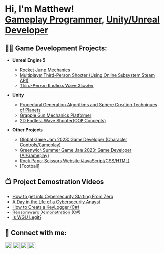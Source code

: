 <h1>Hi, I'm Matthew! <br/><a href="https://github.com/mbowyer17">Gameplay Programmer</a>, <a href="https://www.linkedin.com/in/matthewbowyer24/">Unity/Unreal Developer</a>

<h2>👨‍💻 Game Development Projects:</h2>

- <b>Unreal Engine 5</b>
  - [Rocket Jump Mechanics](https://github.com/mbowyer17/RocketJump)
  - [Multiplayer Third-Person Shooter (Using Online Subsystem Steam API)](https://github.com/mbowyer17/RocketJump)
  - [Third-Person Endless Wave Shooter](https://github.com/mbowyer17/RocketJump)

- <b>Unity</b>
  - [Procedural Generation Algorithms and Sphere Creation Techniques of Planets](https://github.com/mbowyer17/RocketJump)
  - [Grapple Gun Mechanics Platformer](https://github.com/mbowyer17/RocketJump)
  - [2D Endless Wave Shooter(OOP Concepts)](https://github.com/mbowyer17/RocketJump)
 
- <b>Other Projects</b>
  - [Global Game Jam 2023: Game Developer (Character Controls/Gameplay)](https://v3.globalgamejam.org/2023/games/rabbits-root-quest-7)
  - [Greenwich Summer Game Jam 2023: Game Developer (AI/Gameplay)](https://matthewbow.itch.io/banana-heist)
  - [Rock Paper Scissors Website (JavaScript/CSS/HTML)](https://github.com/mbowyer17/RocketJump)
  - [Football]

     
<h2>📺 Project Demostration Videos</h2>

- [How to get into Cybersecurity Starting From Zero](https://www.youtube.com/watch?v=a83ASGn_V_s)
- [A Day in the Life of a Cybersecurity Anayst](https://www.youtube.com/watch?v=uHy3oM7NnoU)
- [How to Create a KeyLogger (C#)](https://www.youtube.com/watch?v=N-L9hklSlNk)
- [Ransomware Demonstration (C#)](https://www.youtube.com/watch?v=OfvdQeh79s0)
- [Is WGU Legit?](https://www.youtube.com/watch?v=E2MwRWxDBkA)

<h2> 🤳 Connect with me:</h2>

[<img align="left" alt="JoshMadakor | YouTube" width="22px" src="https://cdn.jsdelivr.net/npm/simple-icons@v3/icons/youtube.svg" />][youtube]
[<img align="left" alt="JoshMadakor | Twitter" width="22px" src="https://cdn.jsdelivr.net/npm/simple-icons@v3/icons/twitter.svg" />][twitter]
[<img align="left" alt="JoshMadakor | LinkedIn" width="22px" src="https://cdn.jsdelivr.net/npm/simple-icons@v3/icons/linkedin.svg" />][linkedin]
[<img align="left" alt="JoshMadakor | Instagram" width="22px" src="https://cdn.jsdelivr.net/npm/simple-icons@v3/icons/instagram.svg" />][instagram]

[twitter]: https://twitter.com/joshmadakor
[youtube]: https://www.youtube.com/c/joshmadakor
[instagram]: https://www.instagram.com/joshmadakor/
[linkedin]: https://linkedin.com/in/joshmadakor
